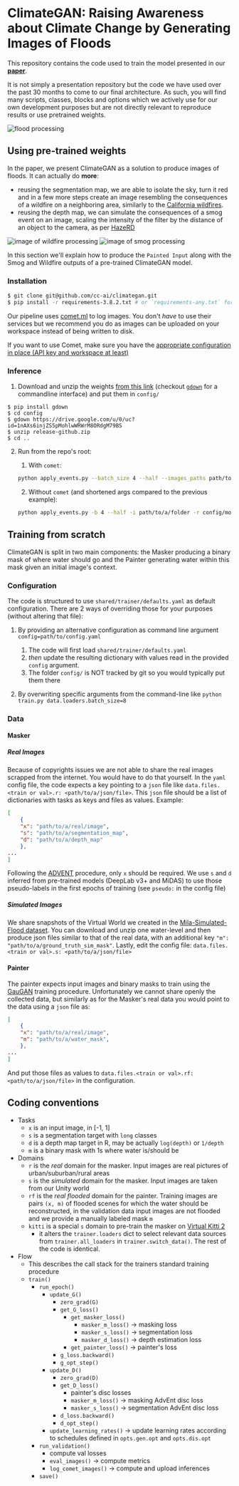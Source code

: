 # ClimateGAN: Raising Awareness about Climate Change by Generating Images of Floods

This repository contains the code used to train the model presented in our **[paper]()**.

It is not simply a presentation repository but the code we have used over the past 30 months to come to our final architecture. As such, you will find many scripts, classes, blocks and options which we actively use for our own development purposes but are not directly relevant to reproduce results or use pretrained weights.

![flood processing](images/flood.png)

## Using pre-trained weights

In the paper, we present ClimateGAN as a solution to produce images of floods. It can actually do **more**: 

* reusing the segmentation map, we are able to isolate the sky, turn it red and in a few more steps create an image resembling the consequences of a wildfire on a neighboring area, similarly to the [California wildfires](https://www.google.com/search?q=california+wildfires+red+sky&source=lnms&tbm=isch&sa=X&ved=2ahUKEwisws-hx7zxAhXxyYUKHQyKBUwQ_AUoAXoECAEQBA&biw=1680&bih=917&dpr=2).
* reusing the depth map, we can simulate the consequences of a smog event on an image, scaling the intensity of the filter by the distance of an object to the camera, as per [HazeRD](http://www2.ece.rochester.edu/~gsharma/papers/Zhang_ICIP2017_HazeRD.pdf)

![image of wildfire processing](images/wildfire.png)
![image of smog processing](images/smog.png)

In this section we'll explain how to produce the `Painted Input` along with the Smog and Wildfire outputs of a pre-trained ClimateGAN model.

### Installation

```bash
$ git clone git@github.com/cc-ai/climategan.git
$ pip install -r requirements-3.8.2.txt # or `requirements-any.txt` for other Python versions (not tested but expected to be fine)
```

Our pipeline uses [comet.ml](https://comet.ml) to log images. You don't *have* to use their services but we recommend you do as images can be uploaded on your workspace instead of being written to disk.

If you want to use Comet, make sure you have the [appropriate configuration in place (API key and workspace at least)](https://www.comet.ml/docs/python-sdk/advanced/#non-interactive-setup)

### Inference

1. Download and unzip the weights [from this link](https://drive.google.com/u/0/uc?id=1nAXs6injZS5pMohlwWRWrM8ORdgM79BS&export=download) (checkout [`gdown`](https://github.com/wkentaro/gdown) for a commandline interface) and put them in `config/`

  ```
  $ pip install gdown
  $ cd config
  $ gdown https://drive.google.com/u/0/uc?id=1nAXs6injZS5pMohlwWRWrM8ORdgM79BS
  $ unzip release-github.zip
  $ cd .. 
  ```

2. Run from the repo's root:
    
    1. With `comet`:

    ```bash
    python apply_events.py --batch_size 4 --half --images_paths path/to/a/folder --resume_path config/model/masker --upload
    ```

    2. Without `comet` (and shortened args compared to the previous example):

    ```bash
    python apply_events.py -b 4 --half -i path/to/a/folder -r config/model/masker --output_path path/to/a/folder
    ```

## Training from scratch

ClimateGAN is split in two main components: the Masker producing a binary mask of where water should go and the Painter generating water within this mask given an initial image's context.

### Configuration

The code is structured to use `shared/trainer/defaults.yaml` as default configuration. There are 2 ways of overriding those for your purposes (without altering that file):

1. By providing an alternative configuration as command line argument `config=path/to/config.yaml`

    1. The code will first load `shared/trainer/defaults.yaml`
    2. *then* update the resulting dictionary with values read in the provided `config` argument.
    3. The folder `config/` is NOT tracked by git so you would typically put them there

2. By overwriting specific arguments from the command-line like `python train.py data.loaders.batch_size=8`


### Data

#### Masker

##### Real Images

Because of copyrights issues we are not able to share the real images scrapped from the internet. You would have to do that yourself. In the `yaml` config file, the code expects a key pointing to a `json` file like `data.files.<train or val>.r: <path/to/a/json/file>`. This `json` file should be a list of dictionaries with tasks as keys and files as values. Example:

```json
[
    {
    "x": "path/to/a/real/image",
    "s": "path/to/a/segmentation_map",
    "d": "path/to/a/depth_map"
    },
...
]
```

Following the [ADVENT](https://github.com/valeoai/ADVENT) procedure, only `x` should be required. We use `s` and `d` inferred from pre-trained models (DeepLab v3+ and MiDAS) to use those pseudo-labels in the first epochs of training (see `pseudo:` in the config file)

##### Simulated Images

We share snapshots of the Virtual World we created in the [Mila-Simulated-Flood dataset](). You can download and unzip one water-level and then produce json files similar to that of the real data, with an additional key `"m": "path/to/a/ground_truth_sim_mask"`. Lastly, edit the config file: `data.files.<train or val>.s: <path/to/a/json/file>`

#### Painter

The painter expects input images and binary masks to train using the [GauGAN](https://github.com/NVlabs/SPADE) training procedure. Unfortunately we cannot share openly the collected data, but similarly as for the Masker's real data you would point to the data using a `json` file as:

```json
[
    {
    "x": "path/to/a/real/image",
    "m": "path/to/a/water_mask",
    },
...
]
```

And put those files as values to `data.files.<train or val>.rf: <path/to/a/json/file>` in the configuration.

## Coding conventions

* Tasks
  * `x` is an input image, in [-1, 1]
  * `s` is a segmentation target with `long` classes
  * `d` is a depth map target in R, may be actually `log(depth)` or `1/depth`
  * `m` is a binary mask with 1s where water is/should be
* Domains
  * `r` is the *real* domain for the masker. Input images are real pictures of urban/suburban/rural areas
  * `s` is the *simulated* domain for the masker. Input images are taken from our Unity world
  * `rf` is the *real flooded* domain for the painter. Training images are pairs `(x, m)` of flooded scenes for which the water should be reconstructed, in the validation data input images are not flooded and we provide a manually labeled mask `m`
  * `kitti` is a special `s` domain to pre-train the masker on [Virtual Kitti 2](https://europe.naverlabs.com/research/computer-vision/proxy-virtual-worlds-vkitti-2/)
    * it alters the `trainer.loaders` dict to select relevant data sources from `trainer.all_loaders` in `trainer.switch_data()`. The rest of the code is identical.
* Flow
  * This describes the call stack for the trainers standard training procedure
  * `train()`
    * `run_epoch()`
      * `update_G()`
        * `zero_grad(G)`
        * `get_G_loss()`
          * `get_masker_loss()`
            * `masker_m_loss()`  -> masking loss
            * `masker_s_loss()`  -> segmentation loss
            * `masker_d_loss()`  -> depth estimation loss
          * `get_painter_loss()` -> painter's loss
        * `g_loss.backward()`
        * `g_opt_step()`
      * `update_D()`
        * `zero_grad(D)`
        * `get_D_loss()`
          * painter's disc losses
          * `masker_m_loss()` -> masking AdvEnt disc loss
          * `masker_s_loss()` -> segmentation AdvEnt disc loss
        * `d_loss.backward()`
        * `d_opt_step()`
      * `update_learning_rates()` -> update learning rates according to schedules defined in `opts.gen.opt` and `opts.dis.opt`
    * `run_validation()`
      * compute val losses
      * `eval_images()` -> compute metrics
      * `log_comet_images()` -> compute and upload inferences
    * `save()`
